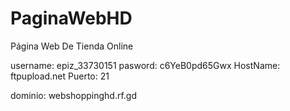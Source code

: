 # PaginaWebHD
Página Web De Tienda Online

username: epiz_33730151
pasword: c6YeB0pd65Gwx
HostName: ftpupload.net
Puerto: 21

dominio: webshoppinghd.rf.gd
